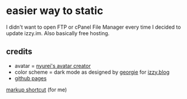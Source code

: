 # easier way to static
I didn't want to open FTP or cPanel File Manager every time I decided to update izzy.im. Also basically free hosting.

## credits
* avatar = [nyurei's avatar creator](https://picrew.me/image_maker/1300090/)
* color scheme = dark mode as designed by [georgie](https://hey.georgie.nu) for [izzy.blog](https://izzy.blog)
* [github pages](https://pages.github.com/)

[markup shortcut](https://docs.github.com/en/get-started/writing-on-github/getting-started-with-writing-and-formatting-on-github/basic-writing-and-formatting-syntax) (for me)
